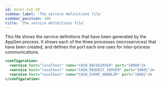 ```yaml
---
id: excel-tut-10
sidebar_label: 'The service definitions file'
sidebar_position: 100
title: 'The service definitions file'
---
```



This file shows the service definitions that have been generated by the AppGen process. It shows each of the three processes (microservices) that have been created, and defines the port each one uses for inter-process communications.


```xml
<configuration>
  <service host="localhost" name="CASH_DATASERVER" port="10000"/>
  <service host="localhost" name="CASH_REQUEST_SERVER" port="10001"/>
  <service host="localhost" name="CASH_EVENT_HANDLER" port="10002"/>
</configuration>
```